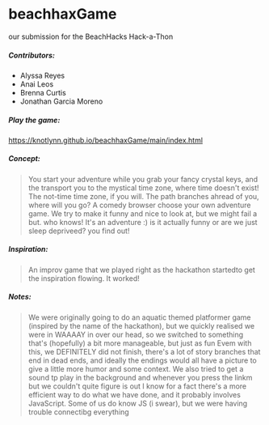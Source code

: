 # beachhaxGame
our submission for the BeachHacks Hack-a-Thon

##### Contributors:
  - Alyssa Reyes
  - Anai Leos
  - Brenna Curtis
  - Jonathan Garcia Moreno


##### Play the game:
https://knotlynn.github.io/beachhaxGame/main/index.html

##### Concept:
> You start your adventure while you grab your fancy crystal keys, and the transport you to the mystical time zone, where time doesn't exist! The not-time time zone, if you will. The path branches ahread of you, where will you go?
> A comedy browser choose your own adventure game. We try to make it funny and nice to look at, but we might fail a but. who knows! It's an adventure :)
> is it actually funny or are we just sleep depriveed? you find out!

##### Inspiration:
> An improv game that we played right as the hackathon startedto get the inspiration flowing. It worked!

##### Notes:
> We were originally going to do an aquatic themed platformer game (inspired by the name of the hackathon), but we quickly realised we were in WAAAAY in over our head, so we switched to something that's (hopefully) a bit more manageable, but just as fun
> Evem with this, we DEFINITELY did not finish, there's a lot of story branches that end in dead ends, and ideally the endings would all have a picture to give a little more humor and some context. We also tried to get a sound tp play in the background and whenever you press the linkm but we couldn't quite figure is out 
> I know for a fact there's a more efficient way to do what we have done, and it probably involves JavaScript. Some of us do know JS (i swear), but we were having trouble connectibg everything
